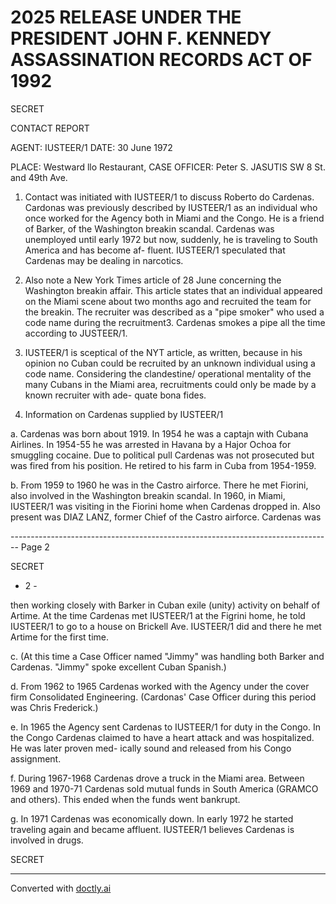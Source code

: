 # 2025 RELEASE UNDER THE PRESIDENT JOHN F. KENNEDY ASSASSINATION RECORDS ACT OF 1992

SECRET

CONTACT REPORT

AGENT: IUSTEER/1 DATE: 30 June 1972

PLACE: Westward llo Restaurant, CASE OFFICER: Peter S. JASUTIS
SW 8 St. and 49th Ave.

1. Contact was initiated with IUSTEER/1 to discuss Roberto
   do Cardenas. Cardonas was previously described by IUSTEER/1 as
   an individual who once worked for the Agency both in Miami and
   the Congo. He is a friend of Barker, of the Washington breakin
   scandal. Cardenas was unemployed until early 1972 but now,
   suddenly, he is traveling to South America and has become af-
   fluent. IUSTEER/1 speculated that Cardenas may be dealing in
   narcotics.

2. Also note a New York Times article of 28 June concerning
   the Washington breakin affair. This article states that an
   individual appeared on the Miami scene about two months ago and
   recruited the team for the breakin. The recruiter was described
   as a "pipe smoker" who used a code name during the recruitment3.
   Cardenas smokes a pipe all the time according to JUSTEER/1.

3. IUSTEER/1 is sceptical of the NYT article, as written,
   because in his opinion no Cuban could be recruited by an unknown
   individual using a code name. Considering the clandestine/
   operational mentality of the many Cubans in the Miami area,
   recruitments could only be made by a known recruiter with ade-
   quate bona fides.

4. Information on Cardenas supplied by IUSTEER/1

a. Cardenas was born about 1919. In 1954 he was a
captajn with Cubana Airlines. In 1954-55 he was arrested in
Havana by a Hajor Ochoa for smuggling cocaine. Due to political
pull Cardenas was not prosecuted but was fired from his position.
He retired to his farm in Cuba from 1954-1959.

b. From 1959 to 1960 he was in the Castro airforce.
There he met Fiorini, also involved in the Washington breakin
scandal. In 1960, in Miami, IUSTEER/1 was visiting in the
Fiorini home when Cardenas dropped in. Also present was
DIAZ LANZ, former Chief of the Castro airforce. Cardenas was


-------------------------------------------------------------------------------- Page 2

SECRET

- 2 -

then working closely with Barker in Cuban exile (unity)
activity on behalf of Artime. At the time Cardenas met
IUSTEER/1 at the Figrini home, he told IUSTEER/1 to go to
a house on Brickell Ave. IUSTEER/1 did and there he met
Artime for the first time.

c. (At this time a Case Officer named "Jimmy" was
handling both Barker and Cardenas. "Jimmy" spoke excellent
Cuban Spanish.)

d. From 1962 to 1965 Cardenas worked with the Agency
under the cover firm Consolidated Engineering. (Cardonas'
Case Officer during this period was Chris Frederick.)

e. In 1965 the Agency sent Cardenas to IUSTEER/1 for
duty in the Congo. In the Congo Cardenas claimed to have a
heart attack and was hospitalized. He was later proven med-
ically sound and released from his Congo assignment.

f. During 1967-1968 Cardenas drove a truck in the
Miami area. Between 1969 and 1970-71 Cardenas sold mutual
funds in South America (GRAMCO and others). This ended when
the funds went bankrupt.

g. In 1971 Cardenas was economically down. In early
1972 he started traveling again and became affluent. IUSTEER/1
believes Cardenas is involved in drugs.

SECRET


---
Converted with [doctly.ai](https://doctly.ai)